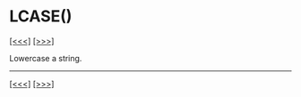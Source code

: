 # LCASE()

[\[\<\<\<\]](ug_25.111.md) [\[\>\>\>\]](ug_25.113.md)

Lowercase a string.

-----

[\[\<\<\<\]](ug_25.111.md) [\[\>\>\>\]](ug_25.113.md)
